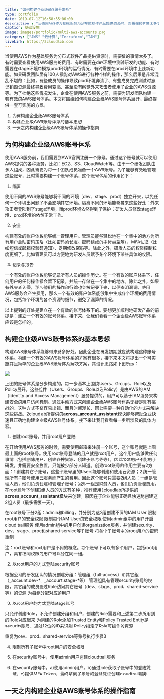 ```yaml
---
title: "如何构建企业级AWS账号体系"
type: portfolio
date: 2019-07-12T16:58:55+06:00
description : "当使用AWS作为基础服务为分布式软件产品提供资源时，需要做的事情太多了。有时需要查看使用AWS服务的费用、有时需要在dev环境中测试研发的功能、有时需要在stage环境中模拟prod环境的运行情况、有时需要在prod环境中上线新功能。如果研发团队里有100人都能对AWS进行各种个样的操作，那么后果是非常混乱不堪的：比如，有些成员的操作导致prod环境奔溃了、有些成员完成测试时忘记销毁资源最终导致费用变高、甚至没有察觉外来攻击者使用了企业的AWS资源等。为了杜绝这些情况发生，企业在使用AWS服务之前，需要为研发团队构建一套有效的AWS账号体系。本文将围绕如何构建企业级AWS账号体系展开，最终提供一套可实施的方案。"
caption: 基础设施
image: images/portfolio/multi-aws-accounts.png
category: ["AWS","云计算","Terraform","IAM"]
liveLink: https://2cloudlab.com
---
```


当使用AWS作为基础服务为分布式软件产品提供资源时，需要做的事情太多了。有时需要查看使用AWS服务的费用、有时需要在dev环境中测试研发的功能、有时需要在stage环境中模拟prod环境的运行情况、有时需要在prod环境中上线新功能。如果研发团队里有100人都能对AWS进行各种个样的操作，那么后果是非常混乱不堪的：比如，有些成员的操作导致prod环境奔溃了、有些成员完成测试时忘记销毁资源最终导致费用变高、甚至没有察觉外来攻击者使用了企业的AWS资源等。为了杜绝这些情况发生，企业在使用AWS服务之前，需要为研发团队构建一套有效的AWS账号体系。本文将围绕如何构建企业级AWS账号体系展开，最终提供一套可实施的方案。

1. 为何构建企业级AWS账号体系
2. 构建企业级AWS账号体系的基本思想
3. 一天之内构建企业级AWS账号体系的操作指南

## 为何构建企业级AWS账号体系

使用AWS服务前，我们需要到AWS官网注册一个账号。通过这个账号就可以使用AWS提供的各种服务，比如：EC2、S3、CloudWatch等。由于一个研发团队由多人组成，因此需要为每一个团队成员准备一个AWS账号。为了能够有效地管理这些账号，此时需要构建一个账号体系，这个账号体系的作用如下：

1. 隔离

使用不同的AWS账号能够将不同的环境（dev、stage、prod）独立开来，以免任何一个环境出问题了不会影响其它环境。隔离不同的环境能够带来这些好处：外来攻击者登陆到了stage环境，而prod环境依然得到了保护；研发人员修改stage环境，prod环境的依然正常工作。

2. 安全

构建有效的账户体系能够统一管理用户。管理员能够轻松地在一个集中的地方为所有用户启动密码策略（比如密码的长度、密码组成的字符类型等）、MFA认证（比如短信或邮箱校验码通知）、定期修改密码等。除此之外，研发人员的权限控制粒度更细了。比如管理员可以方便地为研发人员赋予某个环境下某些具体的权限。

3. 记录与报告

一个有效的账户体系能够记录所有人员的操作历史。在一个有效的账户体系下，任何用户的任何操作都会留下记录，并统一存储在一个集中的地方。除此之外，如果有外来者入侵，那么他们的操作和行踪也会被记录下来，以便查明漏洞。使用AWS服务会产生费用，那么一个有效的账户体系能够集中生成各个环境的费用情况，包括每个环境的各个资源的细节，避免了漏算的情况。

以上提到的好处是建立在一个有效的账号体系下的。要想更加顺利地研发产品的前提是：建立一个有效的账号体系。接下来，让我们看看一个企业级AWS账号体系应该是怎样的。

## 构建企业级AWS账号体系的基本思想

构建AWS账号体系能够带来诸多好处，因此企业在研发初期就应该构建这种账号体系。构建一个有效的AWS账号体系的方案有很多，接下来本文将提出一个可实施并且简单的企业级AWS账号体系解决方案，其设计思路如下图所示：

![](https://gruntwork.io/assets/img/guides/aws-account/aws-account-structure.png)

上图的账号体系是分步构建的，每一步基本上围绕Users、Groups、Role以及Policy展开。这些组件（Users、Groups、Role以及Policy）是由AWS的IAM（Identity and Access Management）服务提供的，用户可以基于IAM服务来构建安全的用户访问机制。通过手动方式来创建企业级AWS账号体系无疑是具有挑战的，这种方式不仅容易出错，而且时间漫长，因此需要一种自动化的方式来解决这些挑战。2cloudlab所提供的**across_account_assistant**模块能够帮助企业快速且正确地构建企业级AWS账号体系。接下来让我们看看每一步所涉及的具体内容。

1. 创建root账号，并用root用户登陆

在开始使用AWS服务的时候，需要使用邮箱来注册一个账号，这个账号就是上图最上面的root账号。使用root账号登陆的用户就是root用户，这个用户能够做任何事情（包括删除用户、创建各种资源、创建子账号等等），因此root用户不能用于研发，并需要安全放置，只能被少部分人知道。创建root账号的作用主要有2方面：1.创建其它子账号，这些子账号里的Users能够创建和使用云资源；2.统一管理所有子账号使用云服务而产生的费用。因此这个账号只需要2组人员：一组是管理人员，他们负责创建和管理子账号；另外一组是财务人员，他们负责管理费用。在root账号下创建2组人员的方式有多种，推荐使用2cloudlab所提供的**across_account_assistant**模块来创建，原因在于企业能够正确且快速地创建这2组人员（最多需要一天）。

在root账号下分2组：admin和billing，并分别为这2组创建不同的IAM User
限制root用户的安全权限
限制每个IAM User的安全权限
使用admin组中的用户开启cloud trail服务
使用admin组中的用户创建organization服务，并创建security、dev、stage、prod和shared-service等子账号
将每个子账号中的root用户的密码重制

注：root账号和root用户是不同的概念。每个账号下可以有多个用户，包括root用户，具有相同权限的用户可以分在同一组。

2. 以root用户的方式登陆security账号

根据公司的研发团队的情况创建分组：管理组（full-access）和其它组（_account.dev-*、_account.stage-*等）
管理组具有管理security账号的权限，其它组的成员通过Role访问其它账号（dev、stage、prod、shared-service等）的资源
为每组分配对应的用户

3. 以root用户的方式登陆stage账号

只允许创建Role，不允许创建分组和用户，创建的Role需要和上述第二步所用到的Role对应起来
为创建的Role添加Trusted Entity和Policy
Trusted Entity是security账号，通过12位的ID来识别
Policy指定了Role可操作的资源

重复为dev、prod、shared-service等账号执行步骤3

4. 限制所有子账号中root用户的安全权限

5. 在security账号中，使用admin用户创建cloudtrail服务

6. 在security账号中，a)使用admin用户，b)通过role获取子账号中的登陆凭证，c)提供MFA Token，最终拿到子账号的登陆凭证创建cloudtrail服务

## 一天之内构建企业级AWS账号体系的操作指南